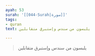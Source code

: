 ```yaml
---
ayah: 53
surah: '[[044-Surah|سورة]]'
tags:
- quran
text: يلبسون من سندس وإستبرق متقابلين

---
```

> يلبسون من سندس وإستبرق متقابلين
